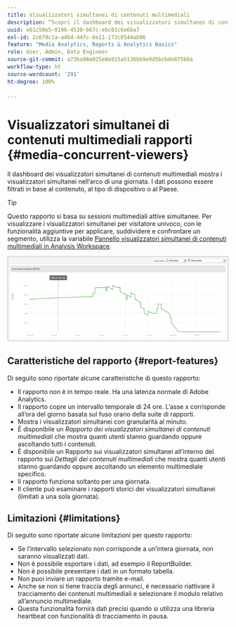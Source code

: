```yaml
---
title: Visualizzatori simultanei di contenuti multimediali
description: “Scopri il dashboard dei visualizzatori simultanei di contenuti multimediali utilizzata per visualizzare i visualizzatori simultanei nell’arco di una giornata. I dati possono essere filtrati in base al contenuto, al tipo di dispositivo o al Paese.”
uuid: e61c50e5-8196-4538-b67c-ebc01c6e6ba7
exl-id: 2c679c1a-a4bd-44fc-8e11-173c8544ab06
feature: "Media Analytics, Reports & Analytics Basics"
role: User, Admin, Data Engineer
source-git-commit: a73ba98e025e0a915a5136bb9e0d5bcbde875b0a
workflow-type: ht
source-wordcount: '291'
ht-degree: 100%

---
```


# Visualizzatori simultanei di contenuti multimediali  rapporti {#media-concurrent-viewers}

Il dashboard dei visualizzatori simultanei di contenuti multimediali mostra i visualizzatori simultanei nell’arco di una giornata. I dati possono essere filtrati in base al contenuto, al tipo di dispositivo o al Paese.

>[!TIP]
>
> Questo rapporto si basa su sessioni multimediali attive simultanee. Per visualizzare i visualizzatori simultanei per visitatore univoco, con le funzionalità aggiuntive per applicare, suddividere e confrontare un segmento, utilizza la variabile [Pannello visualizzatori simultanei di contenuti multimediali in Analysis Workspace](https://experienceleague.adobe.com/docs/analytics/analyze/analysis-workspace/panels/media-concurrent-viewers.html?lang=it).

![](assets/video-concurrent-viewers.png)

## Caratteristiche del rapporto {#report-features}

Di seguito sono riportate alcune caratteristiche di questo rapporto:

* Il rapporto non è in tempo reale. Ha una latenza normale di Adobe Analytics.
* Il rapporto copre un intervallo temporale di 24 ore. L’asse x corrisponde all’ora del giorno basata sul fuso orario della suite di rapporti.
* Mostra i visualizzatori simultanei con granularità al minuto.
* È disponibile un *Rapporto dei visualizzatori simultanei di contenuti multimediali* che mostra quanti utenti stanno guardando oppure ascoltando tutti i contenuti.
* È disponibile un Rapporto sui visualizzatori simultanei all’interno del rapporto sui *Dettagli dei contenuti multimediali* che mostra quanti utenti stanno guardando oppure ascoltando un elemento multimediale specifico.
* Il rapporto funziona soltanto per una giornata.
* Il cliente può esaminare i rapporti storici dei visualizzatori simultanei (limitati a una sola giornata).

## Limitazioni {#limitations}

Di seguito sono riportate alcune limitazioni per questo rapporto:

* Se l’intervallo selezionato non corrisponde a un’intera giornata, non saranno visualizzati dati.
* Non è possibile esportare i dati, ad esempio il ReportBuilder.
* Non è possibile presentare i dati in un formato tabella.
* Non puoi inviare un rapporto tramite e-mail.
* Anche se non si tiene traccia degli annunci, è necessario riattivare il tracciamento dei contenuti multimediali e selezionare il modulo relativo all’annuncio multimediale.
* Questa funzionalità fornirà dati precisi quando si utilizza una libreria heartbeat con funzionalità di tracciamento in pausa.
